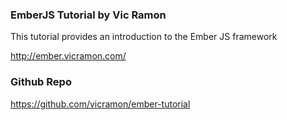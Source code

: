 ### EmberJS Tutorial by Vic Ramon

This tutorial provides an introduction to the Ember JS framework

http://ember.vicramon.com/

### Github Repo
https://github.com/vicramon/ember-tutorial
